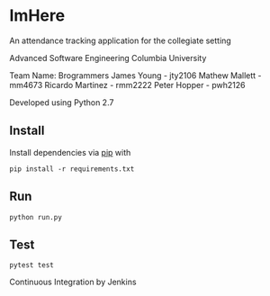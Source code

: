 # ImHere

An attendance tracking application for the collegiate setting

Advanced Software Engineering
Columbia University

Team Name: Brogrammers
James Young - jty2106
Mathew Mallett - mm4673
Ricardo Martinez - rmm2222
Peter Hopper - pwh2126

Developed using Python 2.7


## Install
Install dependencies via [pip](https://packaging.python.org/installing/) with 
```
pip install -r requirements.txt
```

## Run
```
python run.py
```

## Test
```
pytest test
```

Continuous Integration by Jenkins


